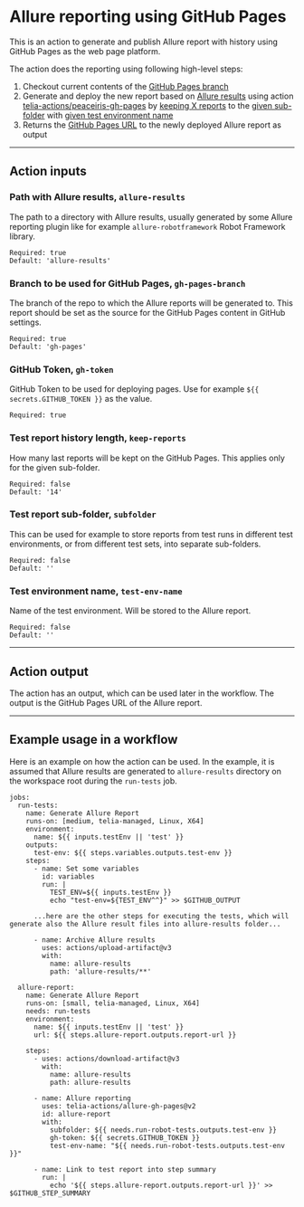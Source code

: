 # Allure reporting using GitHub Pages

This is an action to generate and publish Allure report with history using GitHub Pages as the web page platform.

The action does the reporting using following high-level steps:

1. Checkout current contents of the [GitHub Pages branch](#branch-to-be-used-for-github-pages-gh-pages-branch)
2. Generate and deploy the new report based on [Allure results](#path-with-allure-results-allure-results) using action [telia-actions/peaceiris-gh-pages](https://github.com/telia-actions/peaceiris-gh-pages) by [keeping X reports](#test-report-history-length-keep-reports) to the [given sub-folder](#test-report-sub-folder-subfolder) with [given test environment name](#test-environment-name-test-env-name)
3. Returns the [GitHub Pages URL](#action-output) to the newly deployed Allure report as output

---
## Action inputs

### Path with Allure results, `allure-results`
The path to a directory with Allure results, usually generated by some Allure reporting plugin like for example `allure-robotframework` Robot Framework library.
```
Required: true
Default: 'allure-results'
```

### Branch to be used for GitHub Pages, `gh-pages-branch`
The branch of the repo to which the Allure reports will be generated to. This report should be set as the source for the GitHub Pages content in GitHub settings.
```
Required: true
Default: 'gh-pages'
```

### GitHub Token, `gh-token`
GitHub Token to be used for deploying pages. Use for example `${{ secrets.GITHUB_TOKEN }}` as the value.
```
Required: true
```

### Test report history length, `keep-reports`
How many last reports will be kept on the GitHub Pages. This applies only for the given sub-folder.
```
Required: false
Default: '14'
```
### Test report sub-folder, `subfolder`
This can be used for example to store reports from test runs in different test environments, or from different test sets, into separate sub-folders.
```
Required: false
Default: ''
```
### Test environment name, `test-env-name`
Name of the test environment. Will be stored to the Allure report.
```
Required: false
Default: ''
```

---
## Action output
The action has an output, which can be used later in the workflow. The output is the GitHub Pages URL of the Allure report.

---
## Example usage in a workflow

Here is an example on how the action can be used. In the example, it is assumed that Allure results are generated to `allure-results` directory on the workspace root during the `run-tests` job.

```
jobs:
  run-tests:
    name: Generate Allure Report
    runs-on: [medium, telia-managed, Linux, X64]
    environment:
      name: ${{ inputs.testEnv || 'test' }}
    outputs:
      test-env: ${{ steps.variables.outputs.test-env }}
    steps:
      - name: Set some variables
        id: variables
        run: |
          TEST_ENV=${{ inputs.testEnv }}
          echo "test-env=${TEST_ENV^^}" >> $GITHUB_OUTPUT

      ...here are the other steps for executing the tests, which will generate also the Allure result files into allure-results folder...

      - name: Archive Allure results
        uses: actions/upload-artifact@v3
        with:
          name: allure-results
          path: 'allure-results/**'

  allure-report:
    name: Generate Allure Report
    runs-on: [small, telia-managed, Linux, X64]
    needs: run-tests
    environment:
      name: ${{ inputs.testEnv || 'test' }}
      url: ${{ steps.allure-report.outputs.report-url }}

    steps:
      - uses: actions/download-artifact@v3
        with:
          name: allure-results
          path: allure-results

      - name: Allure reporting
        uses: telia-actions/allure-gh-pages@v2
        id: allure-report
        with:
          subfolder: ${{ needs.run-robot-tests.outputs.test-env }}
          gh-token: ${{ secrets.GITHUB_TOKEN }}
          test-env-name: "${{ needs.run-robot-tests.outputs.test-env }}"

      - name: Link to test report into step summary
        run: |
          echo '${{ steps.allure-report.outputs.report-url }}' >> $GITHUB_STEP_SUMMARY
```
